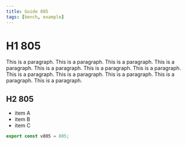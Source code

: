 ```yaml
---
title: Guide 805
tags: [bench, example]
---
```


# H1 805

This is a paragraph. This is a paragraph. This is a paragraph. This is a paragraph. This is a paragraph. This is a paragraph. This is a paragraph. This is a paragraph. This is a paragraph. This is a paragraph. This is a paragraph. This is a paragraph. 

## H2 805

- item A
- item B
- item C

```ts
export const v805 = 805;
```